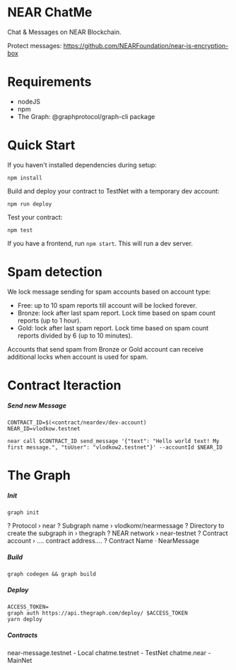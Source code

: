 NEAR ChatMe
==================

Chat & Messages on NEAR Blockchain.

Protect messages:
https://github.com/NEARFoundation/near-js-encryption-box


Requirements
===========

- nodeJS
- npm
- The Graph: @graphprotocol/graph-cli package

Quick Start
===========

If you haven't installed dependencies during setup:

    npm install

Build and deploy your contract to TestNet with a temporary dev account:

    npm run deploy

Test your contract:

    npm test

If you have a frontend, run `npm start`. This will run a dev server.


Spam detection
===============

We lock message sending for spam accounts based on account type:

- Free: up to 10 spam reports till account will be locked forever.
- Bronze: lock after last spam report. Lock time based on spam count reports (up to 1 hour).
- Gold: lock after last spam report. Lock time based on spam count reports divided by 6 (up to 10 minutes).

Accounts that send spam from Bronze or Gold account can receive additional locks when account is used for spam.


Contract Iteraction
===============

##### Send new Message

``` 
CONTRACT_ID=$(<contract/neardev/dev-account)
NEAR_ID=vlodkow.testnet

near call $CONTRACT_ID send_message '{"text": "Hello world text! My first message.", "toUser": "vlodkow2.testnet"}' --accountId $NEAR_ID
```

The Graph
===============

##### Init

```
graph init
```

? Protocol › near
? Subgraph name › vlodkomr/nearmessage
? Directory to create the subgraph in › thegraph
? NEAR network › near-testnet
? Contract account › .... contract address....
? Contract Name · NearMessage

##### Build

``` 
graph codegen && graph build
```

##### Deploy

``` 
ACCESS_TOKEN=
graph auth https://api.thegraph.com/deploy/ $ACCESS_TOKEN
yarn deploy
```

##### Contracts

near-message.testnet - Local
chatme.testnet - TestNet
chatme.near - MainNet